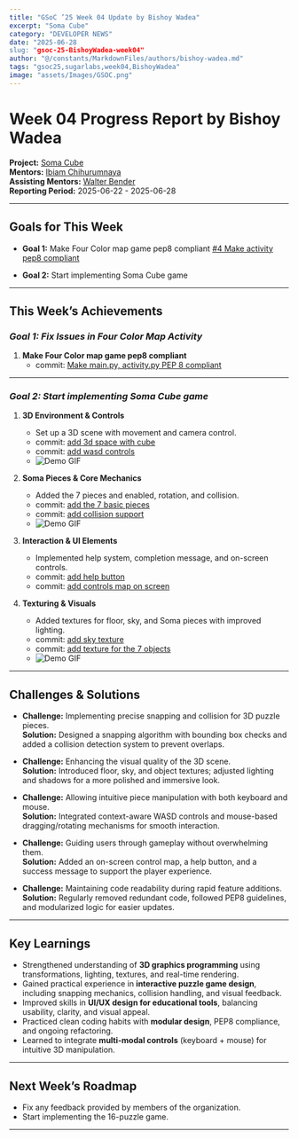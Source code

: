 ```yaml
---
title: "GSoC ’25 Week 04 Update by Bishoy Wadea"
excerpt: "Soma Cube"
category: "DEVELOPER NEWS"
date: "2025-06-28
slug: "gsoc-25-BishoyWadea-week04"
author: "@/constants/MarkdownFiles/authors/bishoy-wadea.md"
tags: "gsoc25,sugarlabs,week04,BishoyWadea"
image: "assets/Images/GSOC.png"
---
```


<!-- markdownlint-disable -->

# Week 04 Progress Report by Bishoy Wadea

**Project:** [Soma Cube](https://github.com/Bishoywadea/Soma-Cube)  
**Mentors:** [Ibiam Chihurumnaya](https://github.com/chimosky)  
**Assisting Mentors:** [Walter Bender](https://github.com/walterbender/)  
**Reporting Period:** 2025-06-22 - 2025-06-28 

---

## Goals for This Week

- **Goal 1:** Make Four Color map game pep8 compliant [#4 Make activity pep8 compliant](https://github.com/Bishoywadea/Four-Color-Map/issues/4)

- **Goal 2:** Start implementing Soma Cube game
---

## This Week’s Achievements

### *Goal 1: Fix Issues in Four Color Map Activity*

1. **Make Four Color map game pep8 compliant**  
   - commit: [Make main.py, activity.py PEP 8 compliant](https://github.com/Bishoywadea/Four-Color-Map/commit/45b2dd77e39a6d822d9d4ba0a12fbf1c31e1f04b)

---

### *Goal 2: Start implementing Soma Cube game*
1. **3D Environment & Controls**
    - Set up a 3D scene with movement and camera control.
    - commit: [add 3d space with cube](https://github.com/Bishoywadea/Soma-Cube/commit/c917f9d2af509cc4f405f9b72fe8d479e1f3f56f)
    - commit: [add wasd controls](https://github.com/Bishoywadea/Soma-Cube/commit/7dc779dbecd693794a2ae96f25ef3aa3dd174c83)
    - ![Demo GIF](https://i.postimg.cc/W4mpdVC6/01.gif)

2. **Soma Pieces & Core Mechanics**
    - Added the 7 pieces and enabled, rotation, and collision.
    - commit: [add the 7 basic pieces](https://github.com/Bishoywadea/Soma-Cube/commit/5ace6710608720ba05bad05df3dac26bbd1907e9)
    - commit: [add collision support](https://github.com/Bishoywadea/Soma-Cube/commit/9e1f60943b64718c4efc6deca1a0a077f1e94475)
    - ![Demo GIF](https://i.postimg.cc/9fsSHwJL/02.gif)

3. **Interaction & UI Elements**
    - Implemented help system, completion message, and on-screen controls.
    - commit: [add help button](https://github.com/Bishoywadea/Soma-Cube/commit/f00c1661fc94a9c29e3325c83c916d215a2b1c32)
    - commit: [add controls map on screen](https://github.com/Bishoywadea/Soma-Cube/commit/325d9197cedc5dfa6643382fcaf246b681201806)

4. **Texturing & Visuals**
    - Added textures for floor, sky, and Soma pieces with improved lighting.
    - commit: [add sky texture](https://github.com/Bishoywadea/Soma-Cube/commit/be08b1c314dccc7f0c984585a1ee19e27664ce89)
    - commit: [add texture for the 7 objects](https://github.com/Bishoywadea/Soma-Cube/commit/8b69f60a615037266dc2ae8e89d8ed09a231c1ea)
    - ![Demo GIF](https://i.postimg.cc/zB1jkCdY/03-Conv-Gif.gif)

---

## Challenges & Solutions

- **Challenge:** Implementing precise snapping and collision for 3D puzzle pieces.  
  **Solution:** Designed a snapping algorithm with bounding box checks and added a collision detection system to prevent overlaps.

- **Challenge:** Enhancing the visual quality of the 3D scene.  
  **Solution:** Introduced floor, sky, and object textures; adjusted lighting and shadows for a more polished and immersive look.

- **Challenge:** Allowing intuitive piece manipulation with both keyboard and mouse.  
  **Solution:** Integrated context-aware WASD controls and mouse-based dragging/rotating mechanisms for smooth interaction.

- **Challenge:** Guiding users through gameplay without overwhelming them.  
  **Solution:** Added an on-screen control map, a help button, and a success message to support the player experience.

- **Challenge:** Maintaining code readability during rapid feature additions.  
  **Solution:** Regularly removed redundant code, followed PEP8 guidelines, and modularized logic for easier updates.

---

## Key Learnings

- Strengthened understanding of **3D graphics programming** using transformations, lighting, textures, and real-time rendering.
- Gained practical experience in **interactive puzzle game design**, including snapping mechanics, collision handling, and visual feedback.
- Improved skills in **UI/UX design for educational tools**, balancing usability, clarity, and visual appeal.
- Practiced clean coding habits with **modular design**, PEP8 compliance, and ongoing refactoring.
- Learned to integrate **multi-modal controls** (keyboard + mouse) for intuitive 3D manipulation.


---

## Next Week’s Roadmap

- Fix any feedback provided by members of the organization.  
- Start implementing the 16-puzzle game.
---
